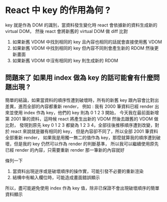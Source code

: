 # React 中 key 的作用為何 ?

key 就是作為 DOM 的識別，當資料發生變化時 react 會依據新的資料生成新的 virtual DOM，
然後 react 會將新舊的 virtual DOM 做 diff 比對

1. 如果新舊 VDOM 中找到相同的 key 且內容也相同的話就會直接使用舊 VDOM
2. 如果新舊 VDOM 中找到相同的 key 但內容不同則會產生新的 RDOM 然後更新畫面
3. 如果新舊 VDOM 中沒有相同的 key 則生成新的 RDOM


## 問題來了 如果用 index 做為 key 的話可能會有什麼問題出現 ?

簡單的結論，如果當資料的順序性遭到破壞時，所有的新舊 key 跟內容會比對出差異，進而全部的內容都重新 render，
例如 : 
我有 2000 筆資料已經 render 出來並使用 index 作為 key，他們的 key 則為 0 1 2 3 開始，
今天我在最前面新增第 2001 筆的資料，這時候 react 將產生出新的 VDOM 然後去跟舊的 VDOM 做比對，
發現到原先 key 0 1 2 3 都變為 1 2 3 4，全部往後推移順序遭到改變，對於 react 來說就是雖有相同的 key，
但是內容卻不同了，所以全部 2001 筆資料全部重新 render，
如果我是用獨一無二的值作為 key，那麼就算我的順序遭到破壞，但是我的 key 仍然可以作為 render 的判斷基準，
所以我可以繼續使用原先已經 render 的內容，只需要重新 render 那一筆新的內容就好

條列一下
1. 當資料出現逆序或是破壞順序的操作實，可能引發不必要的重新渲染
2. 結構中有輸入欄位時，可能造成畫面錯誤顯示

所以，盡可能避免使用 index 作為 key 值，除非已保證不會出現破壞順序的簡單資料顯示